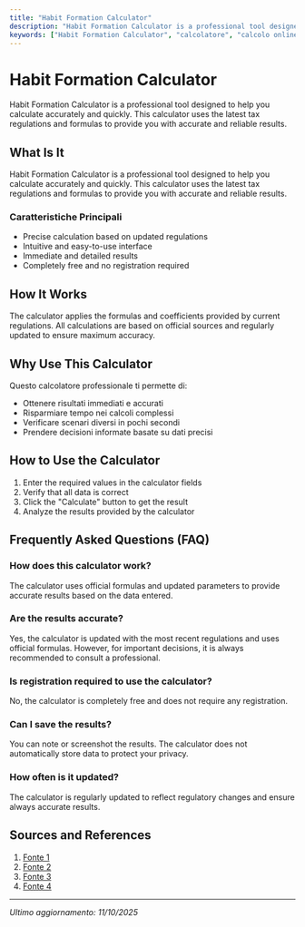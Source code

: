 ```yaml
---
title: "Habit Formation Calculator"
description: "Habit Formation Calculator is a professional tool designed to help you calculate accurately and quickly. This calculator uses the latest tax regulations and formulas to provide you with accurate and reliable results."
keywords: ["Habit Formation Calculator", "calcolatore", "calcolo online"]
---
```


# Habit Formation Calculator

Habit Formation Calculator is a professional tool designed to help you calculate accurately and quickly. This calculator uses the latest tax regulations and formulas to provide you with accurate and reliable results.

## What Is It

Habit Formation Calculator is a professional tool designed to help you calculate accurately and quickly. This calculator uses the latest tax regulations and formulas to provide you with accurate and reliable results.

### Caratteristiche Principali

- Precise calculation based on updated regulations
- Intuitive and easy-to-use interface
- Immediate and detailed results
- Completely free and no registration required

## How It Works

The calculator applies the formulas and coefficients provided by current regulations. All calculations are based on official sources and regularly updated to ensure maximum accuracy.

## Why Use This Calculator

Questo calcolatore professionale ti permette di:

- Ottenere risultati immediati e accurati
- Risparmiare tempo nei calcoli complessi
- Verificare scenari diversi in pochi secondi
- Prendere decisioni informate basate su dati precisi

## How to Use the Calculator

1. Enter the required values in the calculator fields
2. Verify that all data is correct
3. Click the "Calculate" button to get the result
4. Analyze the results provided by the calculator

## Frequently Asked Questions (FAQ)

### How does this calculator work?

The calculator uses official formulas and updated parameters to provide accurate results based on the data entered.

### Are the results accurate?

Yes, the calculator is updated with the most recent regulations and uses official formulas. However, for important decisions, it is always recommended to consult a professional.

### Is registration required to use the calculator?

No, the calculator is completely free and does not require any registration.

### Can I save the results?

You can note or screenshot the results. The calculator does not automatically store data to protect your privacy.

### How often is it updated?

The calculator is regularly updated to reflect regulatory changes and ensure always accurate results.

## Sources and References

1. [Fonte 1](https://habitify.me/)
2. [Fonte 2](https://21daysfromtoday.pages.dev/)
3. [Fonte 3](https://visualizehabit.com/)
4. [Fonte 4](https://www.misccalc.com/habit-tracker/)

---

*Ultimo aggiornamento: 11/10/2025*
